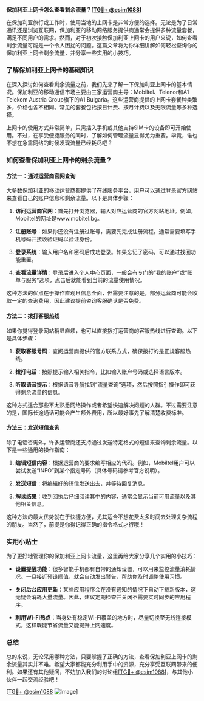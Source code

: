 **保加利亚上网卡怎么查看剩余流量？[[TG💪+ @esim1088](https://t.me/s/esim1088)]**

在保加利亚旅行或工作时，使用当地的上网卡是非常方便的选择。无论是为了日常通讯还是浏览互联网，保加利亚的移动网络服务提供商通常会提供多种流量套餐，满足不同用户的需求。然而，对于初次接触保加利亚上网卡的用户来说，如何查看剩余流量可能是一个令人困扰的问题。这篇文章将为你详细讲解如何轻松查询你的保加利亚上网卡剩余流量，并分享一些实用的小技巧。

### 了解保加利亚上网卡的基础知识

在深入探讨如何查看剩余流量之前，我们先来了解一下保加利亚上网卡的基本情况。保加利亚的移动通信市场主要由三家运营商主导：Mobiltel、Telenor和A1 Telekom Austria Group旗下的A1 Bulgaria。这些运营商提供的上网卡套餐种类繁多，价格也各不相同。常见的套餐包括按日计费、按月计费以及无限流量等多种选择。

上网卡的使用方式非常简单，只需插入手机或其他支持SIM卡的设备即可开始使用。不过，在享受便捷服务的同时，了解如何管理流量显得尤为重要。毕竟，谁也不想在急需网络的时候发现流量已经耗尽吧？

### 如何查看保加利亚上网卡的剩余流量？

#### 方法一：通过运营商官网查询

大多数保加利亚的移动运营商都提供了在线服务平台，用户可以通过登录官方网站来查看自己的账户信息和剩余流量。以下是具体步骤：

1. **访问运营商官网**：首先打开浏览器，输入对应运营商的官方网站地址。例如，Mobiltel的网址是www.mobitel.bg。
   
2. **注册账号**：如果你还没有注册过账号，需要先完成注册流程。通常需要填写手机号码并接收验证码以验证身份。

3. **登录系统**：输入用户名和密码后成功登录。如果忘记了密码，可以通过找回功能重置。

4. **查看流量详情**：登录后进入个人中心页面，一般会有专门的“我的账户”或“账单与服务”选项，点击后就能看到当前的流量使用情况。

这种方法的优点在于操作直观且信息全面，但需要注意的是，部分运营商可能会收取一定的查询费用，因此建议提前咨询客服确认是否免费。

#### 方法二：拨打客服热线

如果你觉得登录网站稍显麻烦，也可以直接拨打运营商的客服热线进行查询。以下是具体步骤：

1. **获取客服号码**：查阅运营商提供的官方联系方式，确保拨打的是正规客服热线。

2. **拨打电话**：按照提示输入相关指令，比如输入账户号码或选择语言版本。

3. **听取语音提示**：根据语音导航找到“流量查询”选项，然后按照指引操作即可获得剩余流量的信息。

这种方式适合那些不太熟悉网络操作或者希望快速解决问题的人群。不过需要注意的是，国际长途通话可能会产生额外费用，所以最好事先了解清楚收费标准。

#### 方法三：发送短信查询

除了电话咨询外，许多运营商还支持通过发送特定格式的短信来查询剩余流量。以下是一些通用的操作指南：

1. **编辑短信内容**：根据运营商的要求编写相应的代码。例如，Mobiltel用户可以尝试发送“INFO”到某个指定号码（具体号码请参考官方说明）。

2. **发送短信**：将编辑好的短信发送出去，并等待回复消息。

3. **解读结果**：收到回执后仔细阅读其中的内容，通常会显示当前可用流量以及其他相关信息。

这种方法的最大优势就在于快捷方便，尤其适合不想花费太多时间去处理复杂流程的朋友。当然了，前提是你得记得正确的指令格式才行哦！

### 实用小贴士

为了更好地管理你的保加利亚上网卡流量，这里再给大家分享几个实用的小技巧：

- **设置提醒功能**：很多智能手机都有自带的通知设置，可以用来监控流量消耗情况。一旦接近预设阈值，就会自动发出警告，帮助你及时调整使用习惯。
  
- **关闭后台应用更新**：某些应用程序会在没有通知的情况下自动下载新版本，这无疑会消耗大量流量。因此，建议定期检查并关闭不需要实时同步的应用程序。

- **利用Wi-Fi热点**：当身处有稳定Wi-Fi覆盖的地方时，尽量切换至无线连接模式，这样既能节省流量又能提升上网速度。

### 总结

总的来说，无论采用哪种方法，只要掌握了正确的方法，查看保加利亚上网卡的剩余流量其实并不难。希望大家都能充分利用手中的资源，充分享受互联网带来的便利。如果还有其他疑问，不妨加入我们的讨论组[[TG💪+ @esim1088](https://t.me/s/esim1088)]，与其他小伙伴一起交流经验吧！

[[TG💪+ @esim1088](https://t.me/s/esim1088) ![Image](https://i.postimg.cc/4NQfJmqS/Snipaste-2025-05-13-00-14-12.png)]
